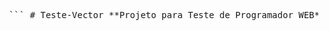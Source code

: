 <pre> ``` # Teste-Vector **Projeto para Teste de Programador WEB** --- ## Instruções para Executar o Projeto ### 1. Pré-requisitos Certifique-se de que as seguintes ferramentas estão instaladas no seu ambiente de desenvolvimento: - **IDE recomendada**: [Visual Studio Code (VSCode)](https://code.visualstudio.com/) - **Maven**: versão `3.9.9` ou superior ([Instalar Maven](https://maven.apache.org/download.cgi)) - **Java**: versão `21.0.5` ([Instalar Java](https://www.oracle.com/java/technologies/javase-downloads.html)) --- ### 2. Clonar o Repositório 1. Realize o download ou clone o repositório utilizando o comando abaixo no terminal: ```bash git clone https://github.com/usuario/teste-vector.git ``` 2. Abra o código na IDE de sua preferência. Recomendamos o **Visual Studio Code** para uma melhor experiência. --- ### 3. Executar o Frontend 1. Instale a extensão **Live Server** no VSCode: - Acesse a aba de extensões no VSCode (ícone no lado esquerdo ou `Ctrl+Shift+X`). - Busque por **"Live Server"** e clique em **Instalar**. 2. Após a instalação: - Abra o arquivo principal do frontend (HTML) na IDE. - No canto inferior direito do VSCode, clique em **"Go Live"** para iniciar o servidor. 3. O servidor frontend estará disponível em: ``` http://127.0.0.1:5500 ``` ou similar, dependendo da configuração. --- ### 4. Executar o Backend 1. Instale a extensão **Extension Pack for Java** no VSCode: - Na aba de extensões, busque por **"Extension Pack for Java"** e clique em **Instalar**. 2. No terminal, certifique-se de que o **Maven** está configurado corretamente. Verifique utilizando: ```bash mvn -v ``` 3. Navegue até o diretório do projeto backend e execute o seguinte comando para baixar as dependências: ```bash mvn clean install ``` 4. No arquivo `App.java` (localizado em `src/main/java`): - Clique com o botão direito e selecione **"Run Java"** ou utilize a opção **"RUN"** disponível no editor. 5. O backend será executado na porta `8080`. Certifique-se de que essa porta está disponível. --- ### 5. Tecnologias Utilizadas - **Frontend**: Servidor estático com **Live Server**. - **Backend**: Java gerenciado pelo **Maven**. --- ### 6. Versões das Dependências Certifique-se de utilizar as seguintes versões para evitar problemas de compatibilidade: - **Maven**: `3.9.9` - **Java**: `21.0.5` --- Se precisar de mais informações ou tiver problemas para configurar o ambiente, consulte a documentação oficial das ferramentas ou entre em contato com o mantenedor do repositório. ``` </pre>
